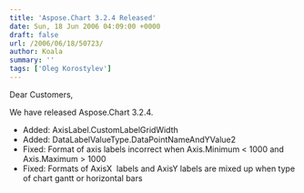 ```yaml
---
title: 'Aspose.Chart 3.2.4 Released'
date: Sun, 18 Jun 2006 04:09:00 +0000
draft: false
url: /2006/06/18/50723/
author: Koala
summary: ''
tags: ['Oleg Korostylev']
---
```


Dear Customers,

We have released Aspose.Chart 3.2.4.

*   Added: AxisLabel.CustomLabelGridWidth
*   Added: DataLabelValueType.DataPointNameAndYValue2
*   Fixed: Format of axis labels incorrect when Axis.Minimum < 1000 and Axis.Maximum > 1000
*   Fixed: Formats of AxisX  labels and AxisY labels are mixed up when type of chart gantt or horizontal bars







